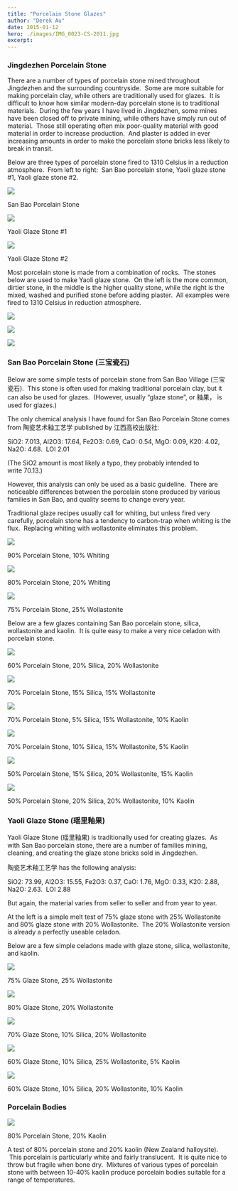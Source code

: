 ```yaml
---
title: "Porcelain Stone Glazes"
author: "Derek Au"
date: 2015-01-12
hero: ./images/IMG_0023-CS-2011.jpg
excerpt: 
---
```


### Jingdezhen Porcelain Stone

There are a number of types of porcelain stone mined throughout Jingdezhen and the surrounding countryside.  Some are more suitable for making porcelain clay, while others are traditionally used for glazes.  It is difficult to know how similar modern-day porcelain stone is to traditional materials.  During the few years I have lived in Jingdezhen, some mines have been closed off to private mining, while others have simply run out of material.  Those still operating often mix poor-quality material with good material in order to increase production.  And plaster is added in ever increasing amounts in order to make the porcelain stone bricks less likely to break in transit.

Below are three types of porcelain stone fired to 1310 Celsius in a reduction atmosphere.  From left to right:  San Bao porcelain stone, Yaoli glaze stone #1, Yaoli glaze stone #2. 

![](./images/IMG_0023-CS-2011.jpg)

San Bao Porcelain Stone

![](./images/IMG_0022-YG-2012.jpg)

Yaoli Glaze Stone #1

![](./images/IMG_0021-YG-2011.jpg)

Yaoli Glaze Stone #2


Most porcelain stone is made from a combination of rocks.  The stones below are used to make Yaoli glaze stone.  On the left is the more common, dirtier stone, in the middle is the higher quality stone, while the right is the mixed, washed and purified stone before adding plaster.  All examples were fired to 1310 Celsius in reduction atmosphere.

![](./images/IMG_0024-YG-Poor-Stone.jpg)

![](./images/IMG_0025-YG-Good-stone.jpg)

![](./images/IMG_0026-YG-cleaned.jpg)


### San Bao Porcelain Stone (三宝瓷石)

Below are some simple tests of porcelain stone from San Bao Village (三宝瓷石).  This stone is often used for making traditional porcelain clay, but it can also be used for glazes.  (However, usually “glaze stone”, or 釉果， is used for glazes.)

The only chemical analysis I have found for San Bao Porcelain Stone comes from 陶瓷艺术釉工艺学 published by 江西高校出版社:

SiO2: 7.013, Al2O3: 17.64, Fe2O3: 0.69, CaO: 0.54, MgO: 0.09, K20: 4.02, Na2O: 4.68.  LOI 2.01

(The SiO2 amount is most likely a typo, they probably intended to write 70.13.)

However, this analysis can only be used as a basic guideline.  There are noticeable differences between the porcelain stone produced by various families in San Bao, and quality seems to change every year.

Traditional glaze recipes usually call for whiting, but unless fired very carefully, porcelain stone has a tendency to carbon-trap when whiting is the flux.  Replacing whiting with wollastonite eliminates this problem.

![](./images/IMG_0005-CS-90-WH-10.jpg)

90% Porcelain Stone, 10% Whiting

![](./images/IMG_0004-CS-80-WH-20.jpg)

80% Porcelain Stone, 20% Whiting

![](./images/IMG_0006-CS-75-WO-25.jpg)

75% Porcelain Stone, 25% Wollastonite


Below are a few glazes containing San Bao porcelain stone, silica, wollastonite and kaolin.  It is quite easy to make a very nice celadon with porcelain stone.

![](./images/IMG_9982-CS-30-10-10.jpg)

60% Porcelain Stone, 20% Silica, 20% Wollastonite

![](./images/IMG_9991-CS-35-7.5-7.5.jpg)

70% Porcelain Stone, 15% Silica, 15% Wollastonite

![](./images/IMG_9997-CS-35-2.5-7.5-5.jpg)

70% Porcelain Stone, 5% Silica, 15% Wollastonite, 10% Kaolin

![](./images/IMG_9998-CS-35-5-7.5-2.5.jpg)

70% Porcelain Stone, 10% Silica, 15% Wollastonite, 5% Kaolin

![](./images/IMG_0014-CS-25-7.5-10-7.5.jpg)

50% Porcelain Stone, 15% Silica, 20% Wollastonite, 15% Kaolin

![](./images/IMG_0013-CS-25-10-10-5.jpg)

50% Porcelain Stone, 20% Silica, 20% Wollastonite, 10% Kaolin


### Yaoli Glaze Stone (瑶里釉果)

Yaoli Glaze Stone (瑶里釉果) is traditionally used for creating glazes.  As with San Bao porcelain stone, there are a number of families mining, cleaning, and creating the glaze stone bricks sold in Jingdezhen.

陶瓷艺术釉工艺学 has the following analysis:

SiO2: 73.99, Al2O3: 15.55, Fe2O3: 0.37, CaO: 1.76, MgO: 0.33, K20: 2.88, Na2O: 2.63.  LOI 2.88

But again, the material varies from seller to seller and from year to year.

At the left is a simple melt test of 75% glaze stone with 25% Wollastonite and 80% glaze stone with 20% Wollastonite.  The 20% Wollastonite version is already a perfectly useable celadon.

Below are a few simple celadons made with glaze stone, silica, wollastonite, and kaolin.

![](./images/IMG_0012-YG75-Wo25.jpg)

75% Glaze Stone, 25% Wollastonite

![](./images/IMG_0053-YG80-Wo20.jpg)

80% Glaze Stone, 20% Wollastonite

![](./images/IMG_0008-YG70-S10-Wo20.jpg)

70% Glaze Stone, 10% Silica, 20% Wollastonite

![](./images/IMG_0009-YG60-S10-Wo25-K5.jpg)

60% Glaze Stone, 10% Silica, 25% Wollastonite, 5% Kaolin

![](./images/IMG_0010-YG60-S10-Wo20-K10.jpg)

60% Glaze Stone, 10% Silica, 20% Wollastonite, 10% Kaolin


### Porcelain Bodies

![](./images/IMG_0100-YG8020K.jpg)

80% Porcelain Stone, 20% Kaolin

A test of 80% porcelain stone and 20% kaolin (New Zealand halloysite).  This porcelain is particularly white and fairly translucent.  It is quite nice to throw but fragile when bone dry.  Mixtures of various types of porcelain stone with between 10-40% kaolin produce porcelain bodies suitable for a range of temperatures.
